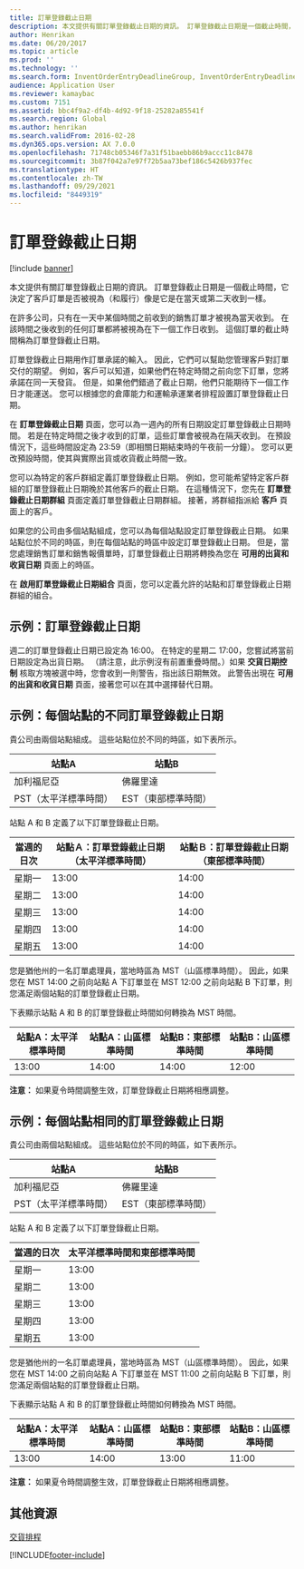 ```yaml
---
title: 訂單登錄截止日期
description: 本文提供有關訂單登錄截止日期的資訊。 訂單登錄截止日期是一個截止時間，它決定了客戶訂單是否被視為（和履行）像是它是在當天或第二天收到一樣。
author: Henrikan
ms.date: 06/20/2017
ms.topic: article
ms.prod: ''
ms.technology: ''
ms.search.form: InventOrderEntryDeadlineGroup, InventOrderEntryDeadlineParameters, InventOrderEntryDeadlineTable, MCRAutoTaxRules
audience: Application User
ms.reviewer: kamaybac
ms.custom: 7151
ms.assetid: bbc4f9a2-df4b-4d92-9f18-25282a85541f
ms.search.region: Global
ms.author: henrikan
ms.search.validFrom: 2016-02-28
ms.dyn365.ops.version: AX 7.0.0
ms.openlocfilehash: 71748cb05346f7a31f51baebb86b9accc11c8478
ms.sourcegitcommit: 3b87f042a7e97f72b5aa73bef186c5426b937fec
ms.translationtype: HT
ms.contentlocale: zh-TW
ms.lasthandoff: 09/29/2021
ms.locfileid: "8449319"
---
```

# <a name="order-entry-deadlines"></a>訂單登錄截止日期

[!include [banner](../includes/banner.md)]

本文提供有關訂單登錄截止日期的資訊。 訂單登錄截止日期是一個截止時間，它決定了客戶訂單是否被視為（和履行）像是它是在當天或第二天收到一樣。

在許多公司，只有在一天中某個時間之前收到的銷售訂單才被視為當天收到。 在該時間之後收到的任何訂單都將被視為在下一個工作日收到。 這個訂單的截止時間稱為訂單登錄截止日期。  

訂單登錄截止日期用作訂單承諾的輸入。 因此，它們可以幫助您管理客戶對訂單交付的期望。 例如，客戶可以知道，如果他們在特定時間之前向您下訂單，您將承諾在同一天發貨。 但是，如果他們錯過了截止日期，他們只能期待下一個工作日才能運送。 您可以根據您的倉庫能力和運輸承運業者排程設置訂單登錄截止日期。  

在 **訂單登錄截止日期** 頁面，您可以為一週內的所有日期設定訂單登錄截止日期時間。 若是在特定時間之後才收到的訂單，這些訂單會被視為在隔天收到。 在預設情況下，這些時間設定為 23:59（即相關日期結束時的午夜前一分鐘）。 您可以更改預設時間，使其與實際出貨或收貨截止時間一致。  

您可以為特定的客戶群組定義訂單登錄截止日期。 例如，您可能希望特定客戶群組的訂單登錄截止日期晚於其他客戶的截止日期。 在這種情況下，您先在 **訂單登錄截止日期群組** 頁面定義訂單登錄截止日期群組。 接著，將群組指派給 **客戶** 頁面上的客戶。  

如果您的公司由多個站點組成，您可以為每個站點設定訂單登錄截止日期。 如果站點位於不同的時區，則在每個站點的時區中設定訂單登錄截止日期。 但是，當您處理銷售訂單和銷售報價單時，訂單登錄截止日期將轉換為您在 **可用的出貨和收貨日期** 頁面上的時區。  

在 **啟用訂單登錄截止日期組合** 頁面，您可以定義允許的站點和訂單登錄截止日期群組的組合。

## <a name="example-order-entry-deadline"></a>示例：訂單登錄截止日期
週二的訂單登錄截止日期已設定為 16:00。 在特定的星期二 17:00，您嘗試將當前日期設定為出貨日期。 （請注意，此示例沒有前置重疊時間。）如果 **交貨日期控制** 核取方塊被選中時，您會收到一則警告，指出該日期無效。 此警告出現在 **可用的出貨和收貨日期** 頁面，接著您可以在其中選擇替代日期。

## <a name="example-different-order-entry-deadlines-per-site"></a>示例：每個站點的不同訂單登錄截止日期
貴公司由兩個站點組成。 這些站點位於不同的時區，如下表所示。

| 站點A                      | 站點B                      |
|-----------------------------|-----------------------------|
| 加利福尼亞                  | 佛羅里達                     |
| PST（太平洋標準時間） | EST（東部標準時間） |

站點 A 和 B 定義了以下訂單登錄截止日期。

| 當週的日次             | 站點Ａ：訂單登錄截止日期 （太平洋標準時間） | 站點Ｂ：訂單登錄截止日期 （東部標準時間） |
|-----------------------------|--------------------------------|--------------------------------|
| 星期一                      | 13:00                          | 14:00                          |
| 星期二                     | 13:00                          | 14:00                          |
| 星期三                   | 13:00                          | 14:00                          |
| 星期四                    | 13:00                          | 14:00                          |
| 星期五                      | 13:00                          | 14:00                          |

您是猶他州的一名訂單處理員，當地時區為 MST（山區標準時間）。 因此，如果您在 MST 14:00 之前向站點 A 下訂單並在 MST 12:00 之前向站點 B 下訂單，則您滿足兩個站點的訂單登錄截止日期。  

下表顯示站點 A 和 B 的訂單登錄截止時間如何轉換為 MST 時間。

| 站點A：太平洋標準時間         | 站點A：山區標準時間        | 站點B：東部標準時間           | 站點B：山區標準時間        |
|---------------------|--------------------|-----------------------|--------------------|
| 13:00               | 14:00              | 14:00                 | 12:00              |

**注意：** 如果夏令時間調整生效，訂單登錄截止日期將相應調整。

## <a name="example-same-order-entry-deadline-per-site"></a>示例：每個站點相同的訂單登錄截止日期
貴公司由兩個站點組成。 這些站點位於不同的時區，如下表所示。

| 站點A                      | 站點B                      |
|-----------------------------|-----------------------------|
| 加利福尼亞                  | 佛羅里達                     |
| PST（太平洋標準時間） | EST（東部標準時間） |

站點 A 和 B 定義了以下訂單登錄截止日期。

| 當週的日次 | 太平洋標準時間和東部標準時間  |
|-----------------|-------------|
| 星期一          | 13:00       |
| 星期二         | 13:00       |
| 星期三       | 13:00       |
| 星期四        | 13:00       |
| 星期五          | 13:00       |

您是猶他州的一名訂單處理員，當地時區為 MST（山區標準時間）。 因此，如果您在 MST 14:00 之前向站點 A 下訂單並在 MST 11:00 之前向站點 B 下訂單，則您滿足兩個站點的訂單登錄截止日期。 

下表顯示站點 A 和 B 的訂單登錄截止時間如何轉換為 MST 時間。

| 站點A：太平洋標準時間         | 站點A：山區標準時間        | 站點B：東部標準時間           | 站點B：山區標準時間        |
|---------------------|--------------------|-----------------------|--------------------|
| 13:00               | 14:00              | 13:00                 | 11:00              |

**注意：** 如果夏令時間調整生效，訂單登錄截止日期將相應調整。

## <a name="additional-resources"></a>其他資源

[交貨排程](delivery-schedules.md)





[!INCLUDE[footer-include](../../includes/footer-banner.md)]